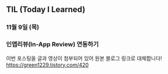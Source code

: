 ## TIL (Today I Learned)

### 11월 9일 (목)    
### 인앱리뷰(In-App Review) 연동하기   
이번 포스팅을 글과 영상이 첨부되어 있어 원본 블로그 링크로 대체합니다!   
https://green1229.tistory.com/420    